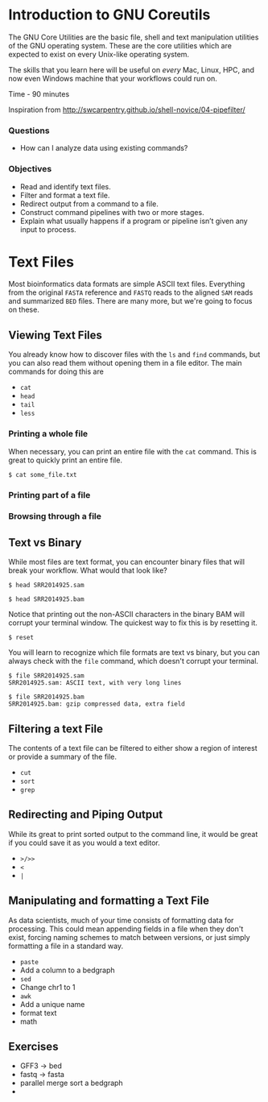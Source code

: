# Introduction to GNU Coreutils

The GNU Core Utilities are the basic file, shell and text manipulation utilities of the GNU operating system.
These are the core utilities which are expected to exist on every Unix-like operating system.

The skills that you learn here will be useful on _every_ Mac, Linux, HPC, and now even Windows machine that your workflows could run on.

Time - 90 minutes

Inspiration from http://swcarpentry.github.io/shell-novice/04-pipefilter/

### Questions
* How can I analyze data using existing commands?

### Objectives
* Read and identify text files.
* Filter and format a text file.
* Redirect output from a command to a file.
* Construct command pipelines with two or more stages.
* Explain what usually happens if a program or pipeline isn’t given any input to process.

# Text Files

Most bioinformatics data formats are simple ASCII text files. Everything from the original `FASTA` reference and `FASTQ` reads to the aligned `SAM` reads and summarized `BED` files. There are many more, but we're going to focus on these.

## Viewing Text Files
You already know how to discover files with the `ls` and `find` commands, but you can also read them without opening them in a file editor. The main commands for doing this are

- `cat`
- `head`
- `tail`
- `less`

### Printing a whole file
When necessary, you can print an entire file with the `cat` command. This is great to quickly print an entire file.
```
$ cat some_file.txt
```
### Printing part of a file

### Browsing through a file

## Text vs Binary

While most files are text format, you can encounter binary files that will break your workflow. What would that look like?

```
$ head SRR2014925.sam
```

```
$ head SRR2014925.bam
```

Notice that printing out the non-ASCII characters in the binary BAM will corrupt your terminal window. The quickest way to fix this is by resetting it.

```
$ reset
```

You will learn to recognize which file formats are text vs binary, but you can always check with the `file` command, which doesn't corrupt your terminal.

```
$ file SRR2014925.sam
SRR2014925.sam: ASCII text, with very long lines

$ file SRR2014925.bam
SRR2014925.bam: gzip compressed data, extra field
```

## Filtering a text File
The contents of a text file can be filtered to either show a region of interest or provide a summary of the file.

- `cut`
- `sort`
- `grep`

## Redirecting and Piping Output
While its great to print sorted output to the command line, it would be great if you could save it as you would a text editor.

- `>/>>`
- `<`
- `|`

## Manipulating and formatting a Text File
As data scientists, much of your time consists of formatting data for processing. This could mean appending fields in a file when they don't exist, forcing naming schemes to match between versions, or just simply formatting a file in a standard way.

- `paste`
 - Add a column to a bedgraph
- `sed`
 - Change chr1 to 1
- `awk`
 - Add a unique name
 - format text
 - math

## Exercises
- GFF3 -> bed
- fastq -> fasta
- parallel merge sort a bedgraph
-
